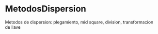 # MetodosDispersion
Metodos de dispersion: plegamiento, mid square, division, transformacion de llave
